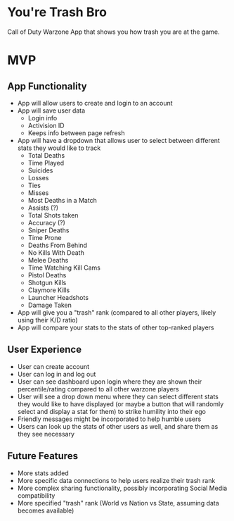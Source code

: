# You're Trash Bro

Call of Duty Warzone App that shows you how trash you are at the game.

# MVP

## App Functionality

- App will allow users to create and login to an account
- App will save user data
  - Login info
  - Activision ID
  - Keeps info between page refresh
- App will have a dropdown that allows user to select between different stats they would like to track
  - Total Deaths
  - Time Played
  - Suicides
  - Losses
  - Ties
  - Misses
  - Most Deaths in a Match
  - Assists (?)
  - Total Shots taken
  - Accuracy (?)
  - Sniper Deaths
  - Time Prone
  - Deaths From Behind
  - No Kills With Death
  - Melee Deaths
  - Time Watching Kill Cams
  - Pistol Deaths
  - Shotgun Kills
  - Claymore Kills
  - Launcher Headshots
  - Damage Taken
- App will give you a "trash" rank (compared to all other players, likely using their K/D ratio)
- App will compare your stats to the stats of other top-ranked players

## User Experience

- User can create account
- User can log in and log out
- User can see dashboard upon login where they are shown their percentile/rating compared to all other warzone players
- User will see a drop down menu where they can select different stats they would like to have displayed (or maybe a button that will randomly select and display a stat for them) to strike humility into their ego
- Friendly messages might be incorporated to help humble users
- Users can look up the stats of other users as well, and share them as they see necessary

## Future Features

- More stats added
- More specific data connections to help users realize their trash rank
- More complex sharing functionality, possibly incorporating Social Media compatibility
- More specified "trash" rank (World vs Nation vs State, assuming data becomes available)
